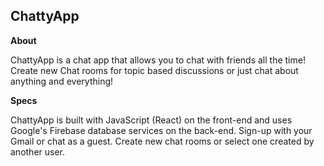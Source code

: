 ## ChattyApp

**About**

ChattyApp is a chat app that allows you to chat with friends all the time! Create new Chat rooms for topic based discussions or just chat about anything and everything!

**Specs**

ChattyApp is built with JavaScript (React) on the front-end and uses Google's Firebase database services on the back-end. Sign-up with your Gmail or chat as a guest. Create new chat rooms or select one created by another user.
